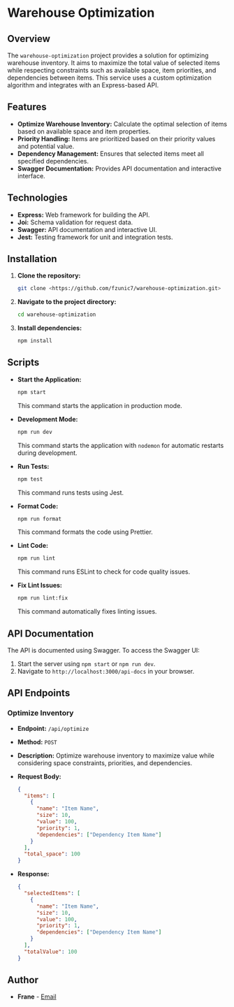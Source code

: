 # Warehouse Optimization

## Overview

The `warehouse-optimization` project provides a solution for optimizing warehouse inventory. It aims to maximize the total value of selected items while respecting constraints such as available space, item priorities, and dependencies between items. This service uses a custom optimization algorithm and integrates with an Express-based API.

## Features

- **Optimize Warehouse Inventory:** Calculate the optimal selection of items based on available space and item properties.
- **Priority Handling:** Items are prioritized based on their priority values and potential value.
- **Dependency Management:** Ensures that selected items meet all specified dependencies.
- **Swagger Documentation:** Provides API documentation and interactive interface.

## Technologies

- **Express:** Web framework for building the API.
- **Joi:** Schema validation for request data.
- **Swagger:** API documentation and interactive UI.
- **Jest:** Testing framework for unit and integration tests.

## Installation

1. **Clone the repository:**

    ```bash
    git clone <https://github.com/fzunic7/warehouse-optimization.git>
    ```

2. **Navigate to the project directory:**

    ```bash
    cd warehouse-optimization
    ```

3. **Install dependencies:**

    ```bash
    npm install
    ```

## Scripts

- **Start the Application:**

    ```bash
    npm start
    ```

  This command starts the application in production mode.

- **Development Mode:**

    ```bash
    npm run dev
    ```

  This command starts the application with `nodemon` for automatic restarts during development.

- **Run Tests:**

    ```bash
    npm test
    ```

  This command runs tests using Jest.

- **Format Code:**

    ```bash
    npm run format
    ```

  This command formats the code using Prettier.

- **Lint Code:**

    ```bash
    npm run lint
    ```

  This command runs ESLint to check for code quality issues.

- **Fix Lint Issues:**

    ```bash
    npm run lint:fix
    ```

  This command automatically fixes linting issues.

## API Documentation

The API is documented using Swagger. To access the Swagger UI:

1. Start the server using `npm start` or `npm run dev`.
2. Navigate to `http://localhost:3000/api-docs` in your browser.

## API Endpoints

### Optimize Inventory

- **Endpoint:** `/api/optimize`
- **Method:** `POST`
- **Description:** Optimize warehouse inventory to maximize value while considering space constraints, priorities, and dependencies.
- **Request Body:**

    ```json
    {
      "items": [
        {
          "name": "Item Name",
          "size": 10,
          "value": 100,
          "priority": 1,
          "dependencies": ["Dependency Item Name"]
        }
      ],
      "total_space": 100
    }
    ```

- **Response:**

    ```json
    {
      "selectedItems": [
        {
          "name": "Item Name",
          "size": 10,
          "value": 100,
          "priority": 1,
          "dependencies": ["Dependency Item Name"]
        }
      ],
      "totalValue": 100
    }
    ```

## Author

- **Frane** - [Email](mailto:franezunic7@gmail.com)